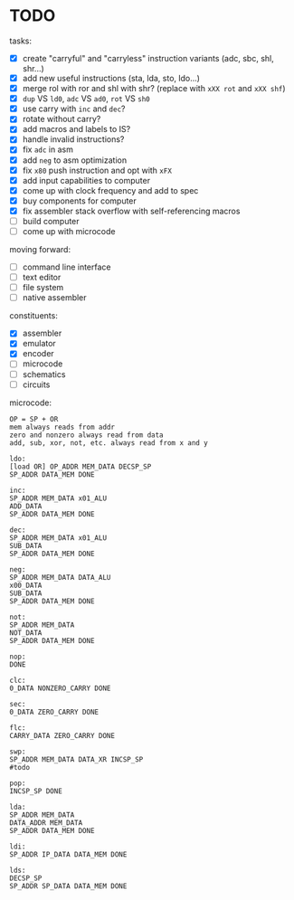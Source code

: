 # TODO

tasks:

- [x] create "carryful" and "carryless" instruction variants (adc, sbc, shl, shr...)
- [x] add new useful instructions (sta, lda, sto, ldo...)
- [x] merge rol with ror and shl with shr? (replace with `xXX rot` and `xXX shf`)
- [x] `dup` VS `ld0`, `adc` VS `ad0`, `rot` VS `sh0`
- [x] use carry with `inc` and `dec`?
- [x] rotate without carry?
- [x] add macros and labels to IS?
- [x] handle invalid instructions?
- [x] fix `adc` in asm
- [x] add `neg` to asm optimization
- [x] fix `x80` push instruction and opt with `xFX`
- [x] add input capabilities to computer
- [x] come up with clock frequency and add to spec
- [x] buy components for computer
- [x] fix assembler stack overflow with self-referencing macros
- [ ] build computer
- [ ] come up with microcode

moving forward:

- [ ] command line interface
- [ ] text editor
- [ ] file system
- [ ] native assembler

constituents:

- [x] assembler
- [x] emulator
- [x] encoder
- [ ] microcode
- [ ] schematics
- [ ] circuits

microcode:

```
OP = SP + OR
mem always reads from addr
zero and nonzero always read from data
add, sub, xor, not, etc. always read from x and y

ldo:
[load OR] OP_ADDR MEM_DATA DECSP_SP
SP_ADDR DATA_MEM DONE

inc:
SP_ADDR MEM_DATA x01_ALU
ADD_DATA
SP_ADDR DATA_MEM DONE

dec:
SP_ADDR MEM_DATA x01_ALU
SUB_DATA
SP_ADDR DATA_MEM DONE

neg:
SP_ADDR MEM_DATA DATA_ALU
x00_DATA
SUB_DATA
SP_ADDR DATA_MEM DONE

not:
SP_ADDR MEM_DATA
NOT_DATA
SP_ADDR DATA_MEM DONE

nop:
DONE

clc:
0_DATA NONZERO_CARRY DONE

sec:
0_DATA ZERO_CARRY DONE

flc:
CARRY_DATA ZERO_CARRY DONE

swp:
SP_ADDR MEM_DATA DATA_XR INCSP_SP
#todo

pop:
INCSP_SP DONE

lda:
SP_ADDR MEM_DATA
DATA_ADDR MEM_DATA
SP_ADDR DATA_MEM DONE

ldi:
SP_ADDR IP_DATA DATA_MEM DONE

lds:
DECSP_SP
SP_ADDR SP_DATA DATA_MEM DONE
```
